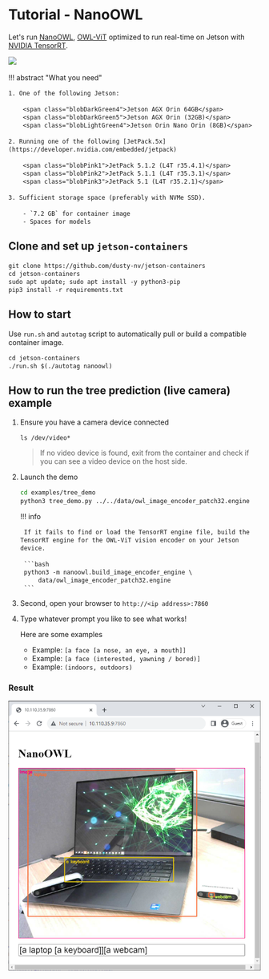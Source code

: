 # Tutorial - NanoOWL 

Let's run [NanoOWL](https://github.com/NVIDIA-AI-IOT/nanoowl), [OWL-ViT](https://huggingface.co/docs/transformers/model_doc/owlvit) optimized to run real-time on Jetson with [NVIDIA TensorRT](https://developer.nvidia.com/tensorrt).

![](https://github.com/NVIDIA-AI-IOT/nanoowl/raw/main/assets/jetson_person_2x.gif)

!!! abstract "What you need"

    1. One of the following Jetson:

        <span class="blobDarkGreen4">Jetson AGX Orin 64GB</span>
        <span class="blobDarkGreen5">Jetson AGX Orin (32GB)</span>
        <span class="blobLightGreen4">Jetson Orin Nano Orin (8GB)</span>

    2. Running one of the following [JetPack.5x](https://developer.nvidia.com/embedded/jetpack)

        <span class="blobPink1">JetPack 5.1.2 (L4T r35.4.1)</span>
        <span class="blobPink2">JetPack 5.1.1 (L4T r35.3.1)</span>
        <span class="blobPink3">JetPack 5.1 (L4T r35.2.1)</span>

    3. Sufficient storage space (preferably with NVMe SSD).

        - `7.2 GB` for container image
        - Spaces for models

## Clone and set up `jetson-containers`

```
git clone https://github.com/dusty-nv/jetson-containers
cd jetson-containers
sudo apt update; sudo apt install -y python3-pip
pip3 install -r requirements.txt
```

## How to start

Use `run.sh` and `autotag` script to automatically pull or build a compatible container image.

```
cd jetson-containers
./run.sh $(./autotag nanoowl)
```

## How to run the tree prediction (live camera) example

1. Ensure you have a camera device connected

    ```
    ls /dev/video*
    ```

    > If no video device is found, exit from the container and check if you can see a video device on the host side.

2. Launch the demo
    ```bash
    cd examples/tree_demo
    python3 tree_demo.py ../../data/owl_image_encoder_patch32.engine
    ```

    !!! info

        If it fails to find or load the TensorRT engine file, build the TensorRT engine for the OWL-ViT vision encoder on your Jetson device.

        ```bash
        python3 -m nanoowl.build_image_encoder_engine \
            data/owl_image_encoder_patch32.engine
        ```

3. Second, open your browser to ``http://<ip address>:7860``

4. Type whatever prompt you like to see what works!  

    Here are some examples

    - Example: `[a face [a nose, an eye, a mouth]]`
    - Example: `[a face (interested, yawning / bored)]`
    - Example: `(indoors, outdoors)`

### Result

![](./images/nanoowl_chrome_window.png)